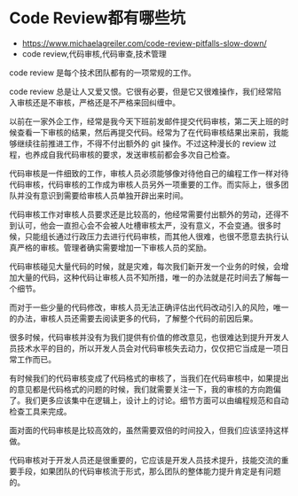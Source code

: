 # Code Review都有哪些坑
- https://www.michaelagreiler.com/code-review-pitfalls-slow-down/
- code review,代码审核,代码审查,技术管理

code review 是每个技术团队都有的一项常规的工作。

code review 总是让人又爱又恨。它很有必要，但是它又很难操作，我们经常陷入审核还是不审核，严格还是不严格来回纠缠中。

以前在一家外企工作，经常是我今天下班前发邮件提交代码审核，第二天上班的时候查看一下审核的结果，然后再提交代码。经常为了在代码审核结果出来前，我能够继续往前推进工作，不得不付出额外的 git 操作。不过这种漫长的 review 过程，也养成自我代码审核的要求，发送审核前都会多次自己检查。

代码审核是一件细致的工作，审核人员必须能够像对待他自己的编程工作一样对待代码审核，代码审核的工作成为审核人员另外一项重要的工作。而实际上，很多团队并没有意识到需要给审核人员单独开辟出来时间。

代码审核工作对审核人员要求还是比较高的，他经常需要付出额外的劳动，还得不到认可，他会一直担心会不会被人吐槽审核太严，没有意义，不会变通。很多时候，只能组长通过行政压力去进行代码审核，而其他人很难，也很不愿意去执行认真严格的审核。管理者确实需要增加一下审核人员的奖励。

代码审核碰见大量代码的时候，就是灾难，每次我们新开发一个业务的时候，会增加大量的代码，这种代码让审核人员不知所措，唯一的办法就是花时间去了解每一个细节。

而对于一些少量的代码修改，审核人员无法正确评估出代码改动引入的风险，唯一的办法，审核人员还需要去阅读更多的代码，了解整个代码的前因后果。

很多时候，代码审核并没有为我们提供有价值的修改意见，也很难达到提升开发人员技术水平的目的，所以开发人员会对代码审核失去动力，仅仅把它当成是一项日常工作而已。

有时候我们的代码审核变成了代码格式的审核了，当我们在代码审核中，如果提出的意见都是代码格式的问题的时候，我们就需要关注一下，我的审核的方向跑偏了。我们更多应该集中在逻辑上，设计上的讨论。细节方面可以由编程规范和自动检查工具来完成。

面对面的代码审核是比较高效的，虽然需要双倍的时间投入，但我们应该坚持这样做。

代码审核对于开发人员还是很重要的，它应该是开发人员技术提升，技能交流的重要手段，如果团队的代码审核流于形式，那么团队的整体能力提升肯定是有问题的。
